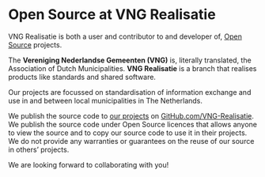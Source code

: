 # Open Source at VNG Realisatie

VNG Realisatie is both a user and contributor to and developer of, [Open Source](https://opensource.org/faq#osd) projects.

The **Vereniging Nederlandse Gemeenten (VNG)** is, literally translated, the Association of Dutch Municipalities. **VNG Realisatie** is a branch that realises products like standards and shared software.

Our projects are focussed on standardisation of information exchange and use in and between local municipalities in The Netherlands.

We publish the source code to [our projects](projects/) on [GitHub.com/VNG-Realisatie](http://github.com/vng-realisatie). We publish the source code under Open Source licences that allows anyone to view the source and to copy our source code to use it in their projects. We do not provide any warranties or guarantees on the reuse of our source in others’ projects.

We are looking forward to collaborating with you!
